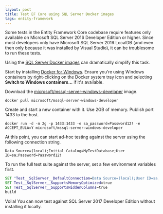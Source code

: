 ```yaml
---
layout: post
title: Test EF Core using SQL Server Docker images
tags: entity-framework
---
```


Some tests in the Entity Framework Core codebase require features only available on Microsoft SQL Server 2016 Developer
Edition or higher. Since most developers only have Microsoft SQL Server 2016 LocalDB (and even then only because it was
installed by Visual Studio), it can be troublesome to run these tests.

Using the [SQL Server Docker images][1] can dramatically simplify this task.

Start by installing [Docker for Windows][2]. Ensure you're using Windows containers by right-clicking on the Docker
system tray icon and selecting **Switch to Windows containers...** if it's available.

Download the [microsoft/mssql-server-windows-developer][3] image.

    docker pull microsoft/mssql-server-windows-developer

Create and start a new container with it. Use 2GB of memory. Publish port 1433 to the host.

    docker run -d -m 2g -p 1433:1433 -e sa_password=Password12! -e ACCEPT_EULA=Y microsoft/mssql-server-windows-developer

At this point, you can start ad-hoc testing against the server using the following connection string.

    Data Source=(local);Initial Catalog=MyTestDatabase;User ID=sa;Password=Password12!

To run the full test suite against the server, set a few environment variables first.

```cmd
SET "Test__SqlServer__DefaultConnection=Data Source=(local);User ID=sa;Password=Password12!"
SET Test__SqlServer__SupportsMemoryOptimized=true
SET Test__SqlServer__SupportsHiddenColumns=true
build
```

Voila! You can now test against SQL Server 2017 Developer Edition without installing it locally.


  [1]: https://github.com/Microsoft/mssql-docker
  [2]: https://www.docker.com/docker-windows
  [3]: https://hub.docker.com/r/microsoft/mssql-server-windows-developer/
